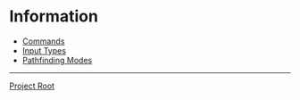 # Information

* [Commands](./commands/readme.md)
* [Input Types](./input-types/readme.md)
* [Pathfinding Modes](./pathfinding-modes/readme.md)

---

[Project Root](../readme.md)

